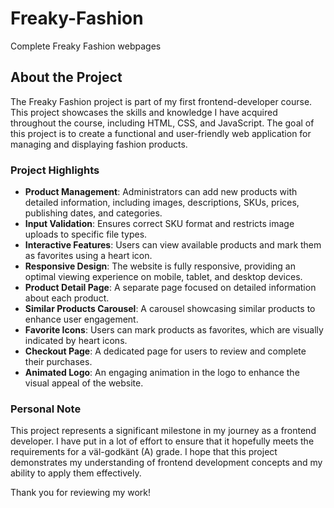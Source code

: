# Freaky-Fashion
Complete Freaky Fashion webpages 

## About the Project

The Freaky Fashion project is part of my first frontend-developer course. This project showcases the skills and knowledge I have acquired throughout the course, including HTML, CSS, and JavaScript. The goal of this project is to create a functional and user-friendly web application for managing and displaying fashion products.

### Project Highlights

- **Product Management**: Administrators can add new products with detailed information, including images, descriptions, SKUs, prices, publishing dates, and categories.
- **Input Validation**: Ensures correct SKU format and restricts image uploads to specific file types.
- **Interactive Features**: Users can view available products and mark them as favorites using a heart icon.
- **Responsive Design**: The website is fully responsive, providing an optimal viewing experience on mobile, tablet, and desktop devices.
- **Product Detail Page**: A separate page focused on detailed information about each product.
- **Similar Products Carousel**: A carousel showcasing similar products to enhance user engagement.
- **Favorite Icons**: Users can mark products as favorites, which are visually indicated by heart icons.
- **Checkout Page**: A dedicated page for users to review and complete their purchases.
- **Animated Logo**: An engaging animation in the logo to enhance the visual appeal of the website.

### Personal Note

This project represents a significant milestone in my journey as a frontend developer. I have put in a lot of effort to ensure that it hopefully meets the requirements for a väl-godkänt (A) grade. I hope that this project demonstrates my understanding of frontend development concepts and my ability to apply them effectively.

Thank you for reviewing my work!
